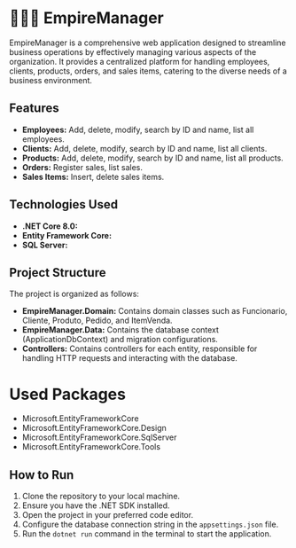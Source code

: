 # 🧑🏻‍💻 EmpireManager

EmpireManager is a comprehensive web application designed to streamline business operations by effectively managing various aspects of the organization. It provides a centralized platform for handling employees, clients, products, orders, and sales items, catering to the diverse needs of a business environment.

## Features

- **Employees:** Add, delete, modify, search by ID and name, list all employees.
- **Clients:** Add, delete, modify, search by ID and name, list all clients.
- **Products:** Add, delete, modify, search by ID and name, list all products.
- **Orders:** Register sales, list sales.
- **Sales Items:** Insert, delete sales items.

## Technologies Used

- **.NET Core 8.0:**
- **Entity Framework Core:** 
- **SQL Server:** 

## Project Structure

The project is organized as follows:

- **EmpireManager.Domain:** Contains domain classes such as Funcionario, Cliente, Produto, Pedido, and ItemVenda.
- **EmpireManager.Data:** Contains the database context (ApplicationDbContext) and migration configurations.
- **Controllers:** Contains controllers for each entity, responsible for handling HTTP requests and interacting with the database.

# Used Packages

- Microsoft.EntityFrameworkCore
- Microsoft.EntityFrameworkCore.Design
- Microsoft.EntityFrameworkCore.SqlServer
- Microsoft.EntityFrameworkCore.Tools

## How to Run

1. Clone the repository to your local machine.
2. Ensure you have the .NET SDK installed.
3. Open the project in your preferred code editor.
4. Configure the database connection string in the `appsettings.json` file.
5. Run the `dotnet run` command in the terminal to start the application.

